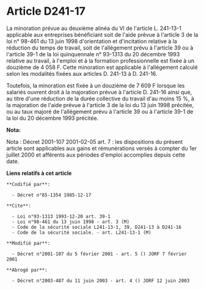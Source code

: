 # Article D241-17

La minoration prévue au deuxième alinéa du VI de l'article L. 241-13-1 applicable aux entreprises bénéficiant soit de l'aide
prévue à l'article 3 de la loi n° 98-461 du 13 juin 1998 d'orientation et d'incitation relative à la réduction du temps de
travail, soit de l'allégement prévu à l'article 39 ou à l'article 39-1 de la loi quinquennale n° 93-1313 du 20 décembre 1993
relative au travail, à l'emploi et à la formation professionnelle est fixée à un douzième de 4 058 F. Cette minoration est
applicable à l'allégement calculé selon les modalités fixées aux articles D. 241-13 à D. 241-16.

Toutefois, la minoration est fixée à un douzième de 7 609 F lorsque les salariés ouvrent droit à la majoration prévue à
l'article D. 241-16 ainsi que, au titre d'une réduction de la durée collective du travail d'au moins 15 %, à la majoration de
l'aide prévue à l'article 3 de la loi du 13 juin 1998 précitée, ou au taux majoré de l'allégement prévu à l'article 39 ou à
l'article 39-1 de la loi du 20 décembre 1993 précitée.

**Nota:**

Nota : Décret 2001-107 2001-02-05 art. 7 : les dispositions du présent article sont applicables aux gains et rémunérations
versés à compter du 1er juillet 2000 et afférents aux périodes d'emploi accomplies depuis cette date.

**Liens relatifs à cet article**

	**Codifié par**:

	  - Décret n°85-1354 1985-12-17

	**Cite**:

	  - Loi n°93-1313 1993-12-20 art. 39-1
	  - Loi n°98-461 du 13 juin 1998 - art. 3 (M)
	  - Code de la sécurité sociale L241-13-1, 39, D241-13 à D241-16
	  - Code de la sécurité sociale. - art. L241-13-1 (M)

	**Modifié par**:

	  - Décret n°2001-107 du 5 février 2001 - art. 5 () JORF 7 février 2001

	**Abrogé par**:

	  - Décret n°2003-487 du 11 juin 2003 - art. 4 () JORF 12 juin 2003
